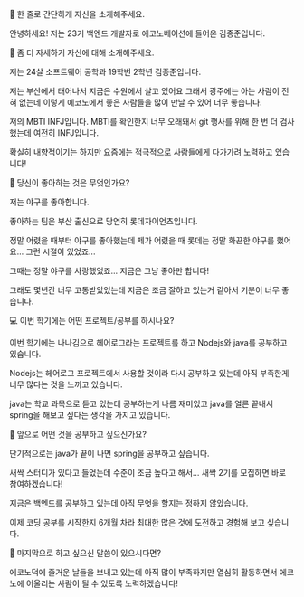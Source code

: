 👋 한 줄로 간단하게 자신을 소개해주세요.

안녕하세요! 저는 23기 백엔드 개발자로 에코노베이션에 들어온 김종준입니다.



🔎 좀 더 자세하기 자신에 대해 소개해주세요.

저는 24살 소프트웨어 공학과 19학번 2학년 김종준입니다. 

저는 부산에서 태어나서 지금은 수원에서 살고 있어요 그래서 광주에는 아는 사람이 전혀 없는데 이렇게 에코노에서 좋은 사람들을 많이 만날 수 있어 너무 좋습니다.

저의 MBTI INFJ입니다. MBTI를 확인한지 너무 오래돼서 git 행사를 위해 한 번 더 검사했는데 여전히 INFJ입니다. 

확실히 내향적이기는 하지만 요즘에는 적극적으로 사람들에게 다가가려 노력하고 있습니다!



💌 당신이 좋아하는 것은 무엇인가요?

저는 야구를 좋아합니다.

좋아하는 팀은 부산 출신으로 당연히 롯데자이언츠입니다.

정말 어렸을 때부터 야구를 좋아했는데 제가 어렸을 때 롯데는 정말 화끈한 야구를 했어요... 그런 시절이 있었죠...

그때는 정말 야구를 사랑했었죠... 지금은 그냥 좋아만 합니다!

그래도 몇년간 너무 고통받았었는데 지금은 조금 잘하고 있는거 같아서 기분이 너무 좋습니다.



💻 이번 학기에는 어떤 프로젝트/공부를 하시나요?

이번 학기에는 나나김으로 헤어로그라는 프로젝트를 하고 Nodejs와 java를 공부하고 있습니다.

Nodejs는 헤어로그 프로젝트에서 사용할 것이라 다시 공부하고 있는데 아직 부족한게 너무 많다는 것을 느끼고 있습니다.

java는 학교 과목으로 듣고 있는데 공부하는게 나름 재미있고 java를 얼른 끝내서 spring을 해보고 싶다는 생각을 가지고 있습니다.



👣 앞으로 어떤 것을 공부하고 싶으신가요?

단기적으로는 java가 끝이 나면 spring을 공부하고 싶습니다. 

새싹 스터디가 있다고 들었는데 수준이 조금 높다고 해서... 새싹 2기를 모집하면 바로 참여하겠습니다!

지금은 백엔드를 공부하고 있는데 아직 무엇을 할지는 정하지 않았습니다.

이제 코딩 공부를 시작한지 6개월 차라 최대한 많은 것에 도전하고 경험해 보고 싶습니다. 



💙 마지막으로 하고 싶으신 말씀이 있으시다면?

에코노덕에 즐거운 날들을 보내고 있는데 아직 많이 부족하지만 열심히 활동하면서 에코노에 어울리는 사람이 될 수 있도록 노력하겠습니다!